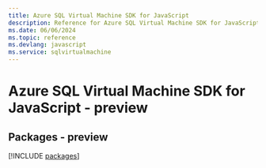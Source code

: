 ```yaml
---
title: Azure SQL Virtual Machine SDK for JavaScript
description: Reference for Azure SQL Virtual Machine SDK for JavaScript
ms.date: 06/06/2024
ms.topic: reference
ms.devlang: javascript
ms.service: sqlvirtualmachine
---
```

# Azure SQL Virtual Machine SDK for JavaScript - preview
## Packages - preview
[!INCLUDE [packages](sql-virtual-machine-index.md)]